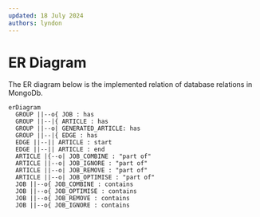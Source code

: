 ```yaml
---
updated: 18 July 2024
authors: lyndon
---
```


# ER Diagram

The ER diagram below is the implemented relation of database relations in MongoDb.

```mermaid
erDiagram
  GROUP ||--o{ JOB : has
  GROUP ||--|{ ARTICLE : has
  GROUP ||--o| GENERATED_ARTICLE: has
  GROUP ||--|{ EDGE : has
  EDGE ||--|| ARTICLE : start
  EDGE ||--|| ARTICLE : end
  ARTICLE |{--o| JOB_COMBINE : "part of"
  ARTICLE ||--o| JOB_IGNORE : "part of"
  ARTICLE ||--o| JOB_REMOVE : "part of"
  ARTICLE ||--o| JOB_OPTIMISE : "part of"
  JOB ||--o{ JOB_COMBINE : contains
  JOB ||--o{ JOB_OPTIMISE : contains
  JOB ||--o{ JOB_REMOVE : contains
  JOB ||--o{ JOB_IGNORE : contains
```
